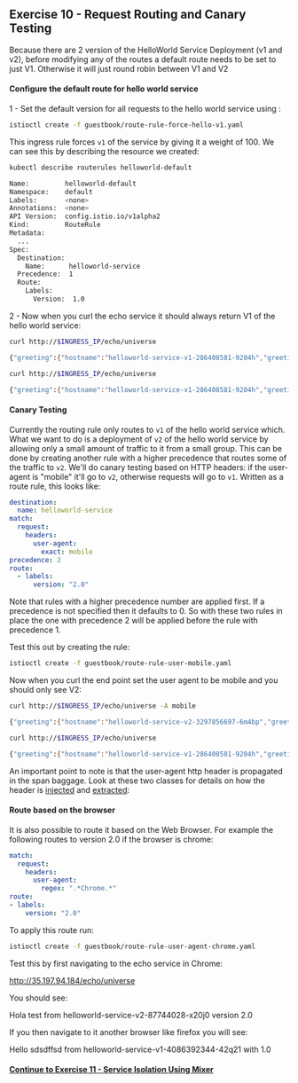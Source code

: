 ## Exercise 10 - Request Routing and Canary Testing

Because there are 2 version of the HelloWorld Service Deployment (v1 and v2), before modifying any of the routes a default route needs to be set to just V1. Otherwise it will just round robin between V1 and V2

#### Configure the default route for hello world service

1 - Set the default version for all requests to the hello world service using :

```sh
istioctl create -f guestbook/route-rule-force-hello-v1.yaml
```

This ingress rule forces `v1` of the service by giving it a weight of 100. We can see this by describing the resource we created:
```sh
kubectl describe routerules helloworld-default

Name:         helloworld-default
Namespace:    default
Labels:       <none>
Annotations:  <none>
API Version:  config.istio.io/v1alpha2
Kind:         RouteRule
Metadata:
  ...
Spec:
  Destination:
    Name:      helloworld-service
  Precedence:  1
  Route:
    Labels:
      Version:  1.0
```

2 - Now when you curl the echo service it should always return V1 of the hello world service:

```sh
curl http://$INGRESS_IP/echo/universe  

{"greeting":{"hostname":"helloworld-service-v1-286408581-9204h","greeting":"Hello universe from helloworld-service-v1-286408581-9204h with 1.0","version":"1.0"},"
```
```sh
curl http://$INGRESS_IP/echo/universe

{"greeting":{"hostname":"helloworld-service-v1-286408581-9204h","greeting":"Hello universe from helloworld-service-v1-286408581-9204h with 1.0","version":"1.0"},"
```

#### Canary Testing

Currently the routing rule only routes to `v1` of the hello world service which. What we want to do is a deployment of `v2` of the hello world service by allowing only a small amount of traffic to it from a small group. This can be done by creating another rule with a higher precedence that routes some of the traffic to `v2`. We'll do canary testing based on HTTP headers: if the user-agent is "mobile" it'll go to `v2`, otherwise requests will go to `v1`. Written as a route rule, this looks like:

```yaml
destination:
  name: helloworld-service
match:
  request:
    headers:
      user-agent:
        exact: mobile
precedence: 2
route:
  - labels:
      version: "2.0"
```

Note that rules with a higher precedence number are applied first. If a precedence is not specified then it defaults to 0. So with these two rules in place the one with precedence 2 will be applied before the rule with precedence 1.

Test this out by creating the rule:
```sh
istioctl create -f guestbook/route-rule-user-mobile.yaml
```

Now when you curl the end point set the user agent to be mobile and you should only see V2:

```sh
curl http://$INGRESS_IP/echo/universe -A mobile

{"greeting":{"hostname":"helloworld-service-v2-3297856697-6m4bp","greeting":"Hello dog2 from helloworld-service-v2-3297856697-6m4bp with 2.0","version":"2.0"}
```

```sh
curl http://$INGRESS_IP/echo/universe

{"greeting":{"hostname":"helloworld-service-v1-286408581-9204h","greeting":"Hello universe from helloworld-service-v1-286408581-9204h with 1.0","version":"1.0"},"
```

An important point to note is that the user-agent http header is propagated in the span baggage. Look at these two classes for details on how the header is [injected](https://github.com/retroryan/istio-by-example-java/blob/master/spring-boot-example/spring-istio-support/src/main/java/com/example/istio/IstioHttpSpanInjector.java) and [extracted](https://github.com/retroryan/istio-by-example-java/blob/master/spring-boot-example/spring-istio-support/src/main/java/com/example/istio/IstioHttpSpanExtractor.java):

#### Route based on the browser

It is also possible to route it based on the Web Browser. For example the following routes to version 2.0 if the browser is chrome:

```yaml
match:
  request:
    headers:
      user-agent:
        regex: ".*Chrome.*"
route:
- labels:
    version: "2.0"
```

To apply this route run:

```sh
istioctl create -f guestbook/route-rule-user-agent-chrome.yaml
```

Test this by first navigating to the echo service in Chrome:

http://35.197.94.184/echo/universe

You should see:

Hola test from helloworld-service-v2-87744028-x20j0 version 2.0

If you then navigate to it another browser like firefox you will see:

Hello sdsdffsd from helloworld-service-v1-4086392344-42q21 with 1.0


#### [Continue to Exercise 11 - Service Isolation Using Mixer](../exercise-11/README.md)
